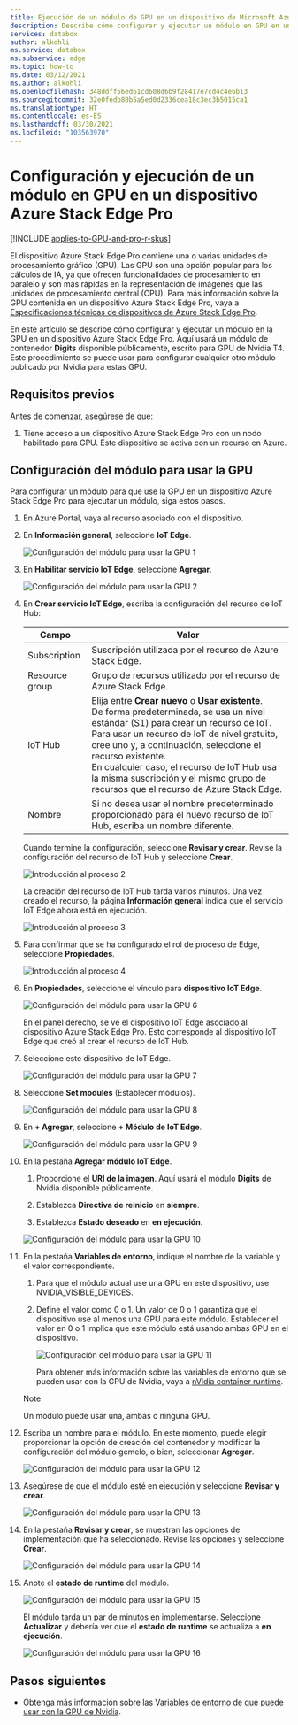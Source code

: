 ```yaml
---
title: Ejecución de un módulo de GPU en un dispositivo de Microsoft Azure Stack Edge Pro con GPU | Microsoft Docs
description: Describe cómo configurar y ejecutar un módulo en GPU en un dispositivo Azure Stack Edge Pro mediante Azure Portal.
services: databox
author: alkohli
ms.service: databox
ms.subservice: edge
ms.topic: how-to
ms.date: 03/12/2021
ms.author: alkohli
ms.openlocfilehash: 348ddff56ed61cd608d6b9f28417e7cd4c4e6b13
ms.sourcegitcommit: 32e0fedb80b5a5ed0d2336cea18c3ec3b5015ca1
ms.translationtype: HT
ms.contentlocale: es-ES
ms.lasthandoff: 03/30/2021
ms.locfileid: "103563970"
---
```

# <a name="configure-and-run-a-module-on-gpu-on-azure-stack-edge-pro-device"></a>Configuración y ejecución de un módulo en GPU en un dispositivo Azure Stack Edge Pro

[!INCLUDE [applies-to-GPU-and-pro-r-skus](../../includes/azure-stack-edge-applies-to-gpu-pro-r-sku.md)]

El dispositivo Azure Stack Edge Pro contiene una o varias unidades de procesamiento gráfico (GPU). Las GPU son una opción popular para los cálculos de IA, ya que ofrecen funcionalidades de procesamiento en paralelo y son más rápidas en la representación de imágenes que las unidades de procesamiento central (CPU). Para más información sobre la GPU contenida en un dispositivo Azure Stack Edge Pro, vaya a [Especificaciones técnicas de dispositivos de Azure Stack Edge Pro](azure-stack-edge-gpu-technical-specifications-compliance.md).

En este artículo se describe cómo configurar y ejecutar un módulo en la GPU en un dispositivo Azure Stack Edge Pro. Aquí usará un módulo de contenedor **Digits** disponible públicamente, escrito para GPU de Nvidia T4. Este procedimiento se puede usar para configurar cualquier otro módulo publicado por Nvidia para estas GPU.


## <a name="prerequisites"></a>Requisitos previos

Antes de comenzar, asegúrese de que:

1. Tiene acceso a un dispositivo Azure Stack Edge Pro con un nodo habilitado para GPU. Este dispositivo se activa con un recurso en Azure.  

## <a name="configure-module-to-use-gpu"></a>Configuración del módulo para usar la GPU

Para configurar un módulo para que use la GPU en un dispositivo Azure Stack Edge Pro para ejecutar un módulo,<!--Can it be simplified? "To configure a module to be run by the GPU on your Azure Stack Edge Pro device,"?--> siga estos pasos.

1. En Azure Portal, vaya al recurso asociado con el dispositivo.

2. En **Información general**, seleccione **IoT Edge**.

    ![Configuración del módulo para usar la GPU 1](media/azure-stack-edge-gpu-configure-gpu-modules/configure-compute-1.png)

3. En **Habilitar servicio IoT Edge**, seleccione **Agregar**.

   ![Configuración del módulo para usar la GPU 2](media/azure-stack-edge-gpu-configure-gpu-modules/configure-compute-2.png)

4. En **Crear servicio IoT Edge**, escriba la configuración del recurso de IoT Hub:

   |Campo   |Valor    |
   |--------|---------|
   |Subscription      | Suscripción utilizada por el recurso de Azure Stack Edge. |
   |Resource group    | Grupo de recursos utilizado por el recurso de Azure Stack Edge. |
   |IoT Hub           | Elija entre **Crear nuevo** o **Usar existente**. <br> De forma predeterminada, se usa un nivel estándar (S1) para crear un recurso de IoT. Para usar un recurso de IoT de nivel gratuito, cree uno y, a continuación, seleccione el recurso existente. <br> En cualquier caso, el recurso de IoT Hub usa la misma suscripción y el mismo grupo de recursos que el recurso de Azure Stack Edge.     |
   |Nombre              | Si no desea usar el nombre predeterminado proporcionado para el nuevo recurso de IoT Hub, escriba un nombre diferente. |

   Cuando termine la configuración, seleccione **Revisar y crear**. Revise la configuración del recurso de IoT Hub y seleccione **Crear**.

   ![Introducción al proceso 2](./media/azure-stack-edge-gpu-configure-gpu-modules/configure-compute-3.png)

   La creación del recurso de IoT Hub tarda varios minutos. Una vez creado el recurso, la página **Información general** indica que el servicio IoT Edge ahora está en ejecución.

   ![Introducción al proceso 3](./media/azure-stack-edge-gpu-configure-gpu-modules/configure-compute-4.png)

5. Para confirmar que se ha configurado el rol de proceso de Edge, seleccione **Propiedades**.

   ![Introducción al proceso 4](./media/azure-stack-edge-gpu-configure-gpu-modules/configure-compute-5.png)

6. En **Propiedades**, seleccione el vínculo para **dispositivo IoT Edge**.

   ![Configuración del módulo para usar la GPU 6](media/azure-stack-edge-gpu-configure-gpu-modules/configure-gpu-2.png)

   En el panel derecho, se ve el dispositivo IoT Edge asociado al dispositivo Azure Stack Edge Pro. Esto corresponde al dispositivo IoT Edge que creó al crear el recurso de IoT Hub.
 
7. Seleccione este dispositivo de IoT Edge.

   ![Configuración del módulo para usar la GPU 7](media/azure-stack-edge-gpu-configure-gpu-modules/configure-gpu-3.png)

8. Seleccione **Set modules** (Establecer módulos).

   ![Configuración del módulo para usar la GPU 8](media/azure-stack-edge-gpu-configure-gpu-modules/configure-gpu-4.png)

9. En **+ Agregar**, seleccione **+ Módulo de IoT Edge**. 

    ![Configuración del módulo para usar la GPU 9](media/azure-stack-edge-gpu-configure-gpu-modules/configure-gpu-5.png)

10. En la pestaña **Agregar módulo IoT Edge**.

    1. Proporcione el **URI de la imagen**. Aquí usará el módulo **Digits** de Nvidia disponible públicamente. 
    
    2. Establezca **Directiva de reinicio** en **siempre**.
    
    3. Establezca **Estado deseado** en **en ejecución**.
    
    ![Configuración del módulo para usar la GPU 10](media/azure-stack-edge-gpu-configure-gpu-modules/configure-gpu-6.png)

11. En la pestaña **Variables de entorno**, indique el nombre de la variable y el valor correspondiente. 

    1. Para que el módulo actual use una GPU en este dispositivo, use NVIDIA_VISIBLE_DEVICES. 

    2. Define el valor como 0 o 1. Un valor de 0 o 1 garantiza que el dispositivo use al menos una GPU para este módulo. Establecer el valor en 0 o 1 implica que este módulo está usando ambas GPU en el dispositivo.

       ![Configuración del módulo para usar la GPU 11](media/azure-stack-edge-gpu-configure-gpu-modules/configure-gpu-7.png)

       Para obtener más información sobre las variables de entorno que se pueden usar con la GPU de Nvidia, vaya a [nVidia container runtime](https://github.com/NVIDIA/nvidia-container-runtime#environment-variables-oci-spec).

    > [!NOTE]
    > Un módulo puede usar una, ambas o ninguna GPU.

12. Escriba un nombre para el módulo. En este momento, puede elegir proporcionar la opción de creación del contenedor y modificar la configuración del módulo gemelo, o bien, seleccionar **Agregar**. 

    ![Configuración del módulo para usar la GPU 12](media/azure-stack-edge-gpu-configure-gpu-modules/configure-gpu-8.png)

13. Asegúrese de que el módulo esté en ejecución y seleccione **Revisar y crear**.

    ![Configuración del módulo para usar la GPU 13](media/azure-stack-edge-gpu-configure-gpu-modules/configure-gpu-9.png)

14. En la pestaña **Revisar y crear**, se muestran las opciones de implementación que ha seleccionado. Revise las opciones y seleccione **Crear**.
    
    ![Configuración del módulo para usar la GPU 14](media/azure-stack-edge-gpu-configure-gpu-modules/configure-gpu-10.png)

15. Anote el **estado de runtime** del módulo.
    
    ![Configuración del módulo para usar la GPU 15](media/azure-stack-edge-gpu-configure-gpu-modules/configure-gpu-11.png)

    El módulo tarda un par de minutos en implementarse. Seleccione **Actualizar** y debería ver que el **estado de runtime** se actualiza a **en ejecución**.

    ![Configuración del módulo para usar la GPU 16](media/azure-stack-edge-gpu-configure-gpu-modules/configure-gpu-12.png)


## <a name="next-steps"></a>Pasos siguientes

- Obtenga más información sobre las [Variables de entorno de que puede usar con la GPU de Nvidia](https://github.com/NVIDIA/nvidia-container-runtime#environment-variables-oci-spec).
